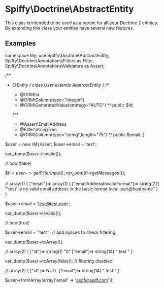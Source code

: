 Spiffy\Doctrine\AbstractEntity
==============================
This class is intended to be used as a parent for all your Doctrine 2 entities. By extending this class
your entities have several new features.

Examples
--------

namespace My;
use Spiffy\Doctrine\AbstractEntity,
    Spiffy\Doctrine\Annotations\Filters as Filter,
    Spiffy\Doctrine\Annotations\Validators as Assert;

/**
 * @Entity
 */
class User extends AbstractEntity 
{
    /**
     * @ORM\Id
     * @ORM\Column(type="integer")
     * @ORM\GeneratedValue(strategy="AUTO")
     */
    public $id;
    
   /**
    * @Assert\EmailAddress
    * @Filter\StringTrim
    * @ORM\Column(type="string",length="75")
    */
    public $email;
}

$user = new \My\User;
$user->email = 'test';

var_dump($user->isValid()); 

// bool(false)

$fi = $user->getFilterInput();
var_dump($fi->getMessages());

// array(1) { ["email"]=> array(1) { ["emailAddressInvalidFormat"]=> string(72) "'test' is no valid email address in the basic format local-part@hostname" } }

$user->email = 'test@test.com';

var_dump($user->isValid());

// bool(true)

$user->email = '     test     '; // add spaces to check filtering

var_dump($user->toArray());

// array(2) { ["id"]=> string(1) "0" ["email"]=> string(14) " test " }

var_dump($user->toArray(false)); // filtering disabled

// array(2) { ["id"]=> NULL ["email"]=> string(14) " test " }

$user->fromArray(array('email' => 'asdf@asdf.com'));